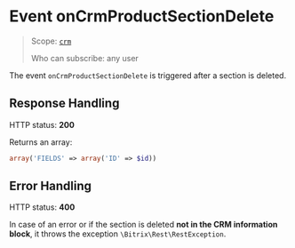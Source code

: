 # Event onCrmProductSectionDelete

> Scope: [`crm`](../../../../scopes/permissions.md)
>
> Who can subscribe: any user

The event `onCrmProductSectionDelete` is triggered after a section is deleted.

## Response Handling

HTTP status: **200**

Returns an array:

```php
array('FIELDS' => array('ID' => $id))
```

## Error Handling

HTTP status: **400**

In case of an error or if the section is deleted **not in the CRM information block**, it throws the exception `\Bitrix\Rest\RestException`.